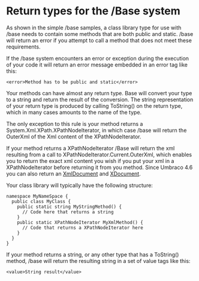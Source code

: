 # Return types for the /Base system

As shown in the simple /base samples, a class library type for use with /base needs to contain some methods that are both public and static. /base will return an error if you attempt to call a method that does not meet these requirements.

If the /base system encounters an error or exception during the execution of your code it will return an error message embedded in an error tag like this:

`<error>Method has to be public and static</error>`

Your methods can have almost any return type. Base will convert your type to a string and return the result of the conversion. The string representation of your return type is produced by calling ToString() on the return type, which in many cases amounts to the name of the type.

The only exception to this rule is your method returns a System.Xml.XPath.XPathNodeIterator, in which case /base will return the OuterXml of the Xml content of the XPathNodeIterator.

If your method returns a XPathNodeIterator /Base will return the xml resulting from a call to XPathNodeIterator.Current.OuterXml, which enables you to return the exact xml content you wish if you put your xml in a XPathNodeIterator before returning it from you method. Since Umbraco 4.6 you can also return an [XmlDocument](http://msdn.microsoft.com/en-us/library/system.xml.xmldocument.aspx) and [XDocument](http://msdn.microsoft.com/en-us/library/system.xml.linq.xdocument.aspx).

Your class library will typically have the following structure:

    namespace MyNameSpace { 
      public class MyClass {
        public static string MyStringMethod() {
          // Code here that returns a string
        }
        public static XPathNodeIterator MyXmlMethod() {
          // Code that returns a XPathNodeIterator here
        }
      }
    }

If your method returns a string, or any other type that has a ToString() method, /base will return the resulting string in a set of value tags like this:

`<value>String result</value>`

 